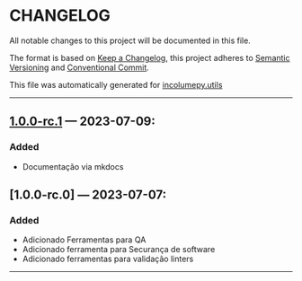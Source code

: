 # CHANGELOG


All notable changes to this project will be documented in this file.

The format is based on [Keep a Changelog](https://keepachangelog.com/en/1.0.0/), this project adheres to [Semantic Versioning](https://semver.org/spec/v2.0.0.html) and [Conventional Commit](https://www.conventionalcommits.org/pt-br/v1.0.0/).

This file was automatically generated for [incolumepy.utils](https://gitlab.com/development-incolume/incolumepy.utils/-/tree/2.6.0rc5)

---


## [1.0.0-rc.1]	 &#8212; 	2023-07-09:
### Added
  - Documentação via mkdocs

## [1.0.0-rc.0]	 &#8212; 	2023-07-07:
### Added
  - Adicionado Ferramentas para QA
  -  Adicionado ferramenta para Securança de software
  -  Adicionado ferramentas para validação linters
---

[1.0.0-rc.1]: https://github.com/incolume-treinamentos/incolume.py.model-2023-07-05/compare/1.0.0-rc.0...1.0.0-rc.1

